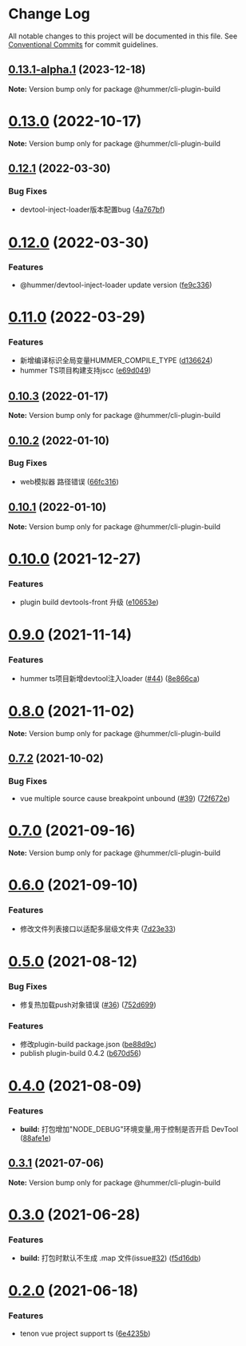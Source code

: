 # Change Log

All notable changes to this project will be documented in this file.
See [Conventional Commits](https://conventionalcommits.org) for commit guidelines.

## [0.13.1-alpha.1](https://github.com/OrangeLab/hummer-cli/compare/v0.13.1...v0.13.1-alpha.1) (2023-12-18)

**Note:** Version bump only for package @hummer/cli-plugin-build





# [0.13.0](https://github.91chi.fun//https://github.com/OrangeLab/hummer-cli/compare/v0.12.1...v0.13.0) (2022-10-17)

**Note:** Version bump only for package @hummer/cli-plugin-build





## [0.12.1](https://github.91chi.fun//https://github.com/OrangeLab/hummer-cli/compare/v0.12.0...v0.12.1) (2022-03-30)


### Bug Fixes

* devtool-inject-loader版本配置bug ([4a767bf](https://github.91chi.fun//https://github.com/OrangeLab/hummer-cli/commit/4a767bf40562ee1462b61a8918c7311d29450b79))





# [0.12.0](https://github.91chi.fun//https://github.com/OrangeLab/hummer-cli/compare/v0.11.0...v0.12.0) (2022-03-30)


### Features

* @hummer/devtool-inject-loader update version ([fe9c336](https://github.91chi.fun//https://github.com/OrangeLab/hummer-cli/commit/fe9c33648f54c33b783b539032e36aab552c45e3))





# [0.11.0](https://github.91chi.fun//https://github.com/OrangeLab/hummer-cli/compare/v0.10.3...v0.11.0) (2022-03-29)


### Features

* 新增编译标识全局变量HUMMER_COMPILE_TYPE ([d136624](https://github.91chi.fun//https://github.com/OrangeLab/hummer-cli/commit/d1366244917d750753d200a4971680535f01fa6a))
* hummer TS项目构建支持jscc ([e69d049](https://github.91chi.fun//https://github.com/OrangeLab/hummer-cli/commit/e69d0498078ca062821fb55a732e198c0cbdaea5))





## [0.10.3](https://github.com.cnpmjs.org/OrangeLab/hummer-cli/compare/v0.10.2...v0.10.3) (2022-01-17)

**Note:** Version bump only for package @hummer/cli-plugin-build





## [0.10.2](https://github.com.cnpmjs.org/OrangeLab/hummer-cli/compare/v0.10.1...v0.10.2) (2022-01-10)


### Bug Fixes

* web模拟器 路径错误 ([66fc316](https://github.com.cnpmjs.org/OrangeLab/hummer-cli/commit/66fc316944705cd34c5c02227b5bee5f53eb880c))





## [0.10.1](https://github.com.cnpmjs.org/OrangeLab/hummer-cli/compare/v0.10.0...v0.10.1) (2022-01-10)

**Note:** Version bump only for package @hummer/cli-plugin-build





# [0.10.0](https://github.com.cnpmjs.org/OrangeLab/hummer-cli/compare/v0.9.0...v0.10.0) (2021-12-27)


### Features

* plugin build devtools-front 升级 ([e10653e](https://github.com.cnpmjs.org/OrangeLab/hummer-cli/commit/e10653ee58c5839c62bb005f417687ffa151d185))





# [0.9.0](https://github.com.cnpmjs.org/OrangeLab/hummer-cli/compare/v0.8.0...v0.9.0) (2021-11-14)


### Features

* hummer ts项目新增devtool注入loader ([#44](https://github.com.cnpmjs.org/OrangeLab/hummer-cli/issues/44)) ([8e866ca](https://github.com.cnpmjs.org/OrangeLab/hummer-cli/commit/8e866ca22f9c4a7d752946b3c0fbfceeccba6d25))





# [0.8.0](https://github.com.cnpmjs.org/OrangeLab/hummer-cli/compare/v0.7.4...v0.8.0) (2021-11-02)

**Note:** Version bump only for package @hummer/cli-plugin-build





## [0.7.2](https://github.com.cnpmjs.org/OrangeLab/hummer-cli/compare/v0.7.1...v0.7.2) (2021-10-02)


### Bug Fixes

* vue multiple source cause breakpoint  unbound ([#39](https://github.com.cnpmjs.org/OrangeLab/hummer-cli/issues/39)) ([72f672e](https://github.com.cnpmjs.org/OrangeLab/hummer-cli/commit/72f672ec399309b7f300935649e6d2eb8cc69157))





# [0.7.0](https://github.com.cnpmjs.org/OrangeLab/hummer-cli/compare/v0.6.0...v0.7.0) (2021-09-16)

**Note:** Version bump only for package @hummer/cli-plugin-build





# [0.6.0](https://github.com.cnpmjs.org/OrangeLab/hummer-cli/compare/v0.5.0...v0.6.0) (2021-09-10)


### Features

* 修改文件列表接口以适配多层级文件夹 ([7d23e33](https://github.com.cnpmjs.org/OrangeLab/hummer-cli/commit/7d23e33faaee08c98419e45fb1be662d9113c650))





# [0.5.0](https://github.com.cnpmjs.org/OrangeLab/hummer-cli/compare/v0.4.0...v0.5.0) (2021-08-12)


### Bug Fixes

* 修复热加载push对象错误 ([#36](https://github.com.cnpmjs.org/OrangeLab/hummer-cli/issues/36)) ([752d699](https://github.com.cnpmjs.org/OrangeLab/hummer-cli/commit/752d6991592df4b5dfa6172576c2fe74cf4ae6a4))


### Features

* 修改plugin-build package.json ([be88d9c](https://github.com.cnpmjs.org/OrangeLab/hummer-cli/commit/be88d9c07ed079b80856f506141b9f1e1e05625a))
* publish plugin-build 0.4.2 ([b670d56](https://github.com.cnpmjs.org/OrangeLab/hummer-cli/commit/b670d56962a515ac7a417443d606dd308fd37fa5))





# [0.4.0](https://github.com.cnpmjs.org/OrangeLab/hummer-cli/compare/v0.3.1...v0.4.0) (2021-08-09)


### Features

* **build:** 打包增加"NODE_DEBUG"环境变量,用于控制是否开启 DevTool ([88afe1e](https://github.com.cnpmjs.org/OrangeLab/hummer-cli/commit/88afe1e18acf1f1345ad62ce2ccd13597d40f902))





## [0.3.1](https://github.com/OrangeLab/hummer-cli/compare/v0.3.0...v0.3.1) (2021-07-06)

**Note:** Version bump only for package @hummer/cli-plugin-build





# [0.3.0](https://github.com/OrangeLab/hummer-cli/compare/v0.2.0...v0.3.0) (2021-06-28)


### Features

* **build:** 打包时默认不生成 .map 文件(issue[#32](https://github.com/OrangeLab/hummer-cli/issues/32)) ([f5d16db](https://github.com/OrangeLab/hummer-cli/commit/f5d16db1a50fa7e8b3f59ca11c75c3b026d38a1b))





# [0.2.0](https://github.com/OrangeLab/hummer-cli/compare/v0.1.27...v0.2.0) (2021-06-18)


### Features

* tenon vue project support ts ([6e4235b](https://github.com/OrangeLab/hummer-cli/commit/6e4235bdc5f0fececdf7246b66a4289ff5217c13))
